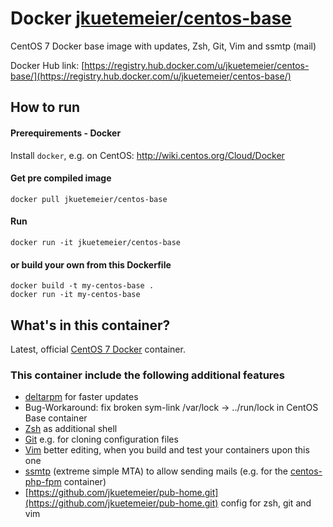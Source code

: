 # Docker [jkuetemeier/centos-base](https://registry.hub.docker.com/u/jkuetemeier/centos-base/)

CentOS 7 Docker base image with updates, Zsh, Git, Vim and ssmtp (mail)

Docker Hub link: [https://registry.hub.docker.com/u/jkuetemeier/centos-base/](https://registry.hub.docker.com/u/jkuetemeier/centos-base/)

## How to run

#### Prerequirements - Docker

Install `docker`, e.g. on CentOS: http://wiki.centos.org/Cloud/Docker

#### Get pre compiled image

    docker pull jkuetemeier/centos-base

#### Run

    docker run -it jkuetemeier/centos-base

#### or build your own from this Dockerfile

    docker build -t my-centos-base .
    docker run -it my-centos-base

## What's in this container?

Latest, official [CentOS 7 Docker](https://registry.hub.docker.com/_/centos/) container.

### This container include the following additional features

- [deltarpm](https://gitorious.org/deltarpm) for faster updates
- Bug-Workaround: fix broken sym-link /var/lock -> ../run/lock in CentOS Base container
- [Zsh](http://www.zsh.org/) as additional shell
- [Git](http://git-scm.com/) e.g. for cloning configuration files
- [Vim](http://www.vim.org/) better editing, when you build and test your containers upon this one
- [ssmtp](https://packages.qa.debian.org/s/ssmtp.html) (extreme simple MTA) to allow sending mails (e.g. for the [centos-php-fpm](https://github.com/jkuetemeier/docker-centos-php-fpm) container)
- [https://github.com/jkuetemeier/pub-home.git](https://github.com/jkuetemeier/pub-home.git) config for zsh, git and vim
